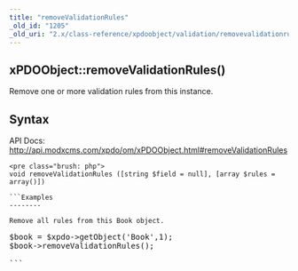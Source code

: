 ```yaml
---
title: "removeValidationRules"
_old_id: "1205"
_old_uri: "2.x/class-reference/xpdoobject/validation/removevalidationrules"
---
```


xPDOObject::removeValidationRules()
-----------------------------------

Remove one or more validation rules from this instance.

Syntax
------

API Docs: <http://api.modxcms.com/xpdo/om/xPDOObject.html#removeValidationRules>

```
<pre class="brush: php">
void removeValidationRules ([string $field = null], [array $rules = array()])

```Examples
--------

Remove all rules from this Book object.

```
<pre class="brush: php">
$book = $xpdo->getObject('Book',1);
$book->removeValidationRules();

```